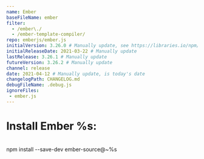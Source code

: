 ```yaml
---
name: Ember
baseFileName: ember
filter:
  - /ember\./
  - /ember-template-compiler/
repo: emberjs/ember.js
initialVersion: 3.26.0 # Manually update, see https://libraries.io/npm/ember-source throughout
initialReleaseDate: 2021-03-22 # Manually update
lastRelease: 3.26.1 # Manually update
futureVersion: 3.26.2 # Manually update
channel: release
date: 2021-04-12 # Manually update, is today's date
changelogPath: CHANGELOG.md
debugFileName: .debug.js
ignoreFiles:
 - ember.js
---
```

# Install Ember %s:
<br>
npm install --save-dev ember-source@~%s
